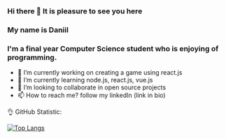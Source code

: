 ### Hi there 👋 It is pleasure to see you here 

### My name is Daniil
### I'm a final year Computer Science student who is enjoying of programming.


- 🔭 I’m currently working on creating a game using react.js
- 🌱 I’m currently learning node.js, react.js, vue.js
- 👯 I’m looking to collaborate in open source projects
- 📫 How to reach me? follow my linkedIn (link in bio)




:ok_hand: GitHub Statistic:

[![Top Langs](https://github-readme-stats.vercel.app/api/top-langs/?username=anuraghazra&layout=compact)](https://github.com/anuraghazra/github-readme-stats)

